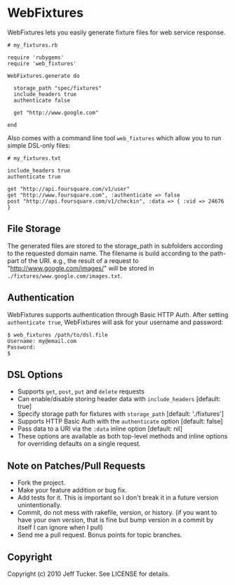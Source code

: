 # WebFixtures

WebFixtures lets you easily generate fixture files for web service response.

    # my_fixtures.rb
    
    require 'rubygems'
    require 'web_fixtures'
    
    WebFixtures.generate do
      
      storage_path "spec/fixtures"
      include_headers true
      authenticate false
      
      get "http://www.google.com"
      
    end

Also comes with a command line tool `web_fixtures` which allow you to run simple DSL-only files:

    # my_fixtures.txt
    
    include_headers true
    authenticate true
    
    get "http://api.foursquare.com/v1/user"
    get "http://www.foursquare.com", :authenticate => false
    post "http://api.foursquare.com/v1/checkin", :data => { :vid => 24676 }

## File Storage

The generated files are stored to the storage_path in subfolders according to the requested domain name.  The filename is build according to the path-part of the URI. e.g., the result of a request to "http://www.google.com/images/" will be stored in `./fixtures/www.google.com/images.txt`.

## Authentication

WebFixtures supports authentication through Basic HTTP Auth.  After setting `authenticate true`, WebFixtures will ask for your username and password:

    $ web_fixtures /path/to/dsl.file
    Username: my@email.com
    Password: 
    $

## DSL Options

* Supports `get`, `post`, `put` and `delete` requests
* Can enable/disable storing header data with `include_headers` [default: true]
* Specify storage path for fixtures with `storage_path` [default: './fixtures']
* Supports HTTP Basic Auth with the `authenticate` option [default: false]
* Pass data to a URI via the `:data` inline option [default: nil]
* These options are available as both top-level methods and inline options for overriding defaults on a single request.

## Note on Patches/Pull Requests
 
* Fork the project.
* Make your feature addition or bug fix.
* Add tests for it. This is important so I don't break it in a
  future version unintentionally.
* Commit, do not mess with rakefile, version, or history.
  (if you want to have your own version, that is fine but bump version in a commit by itself I can ignore when I pull)
* Send me a pull request. Bonus points for topic branches.

## Copyright

Copyright (c) 2010 Jeff Tucker. See LICENSE for details.
